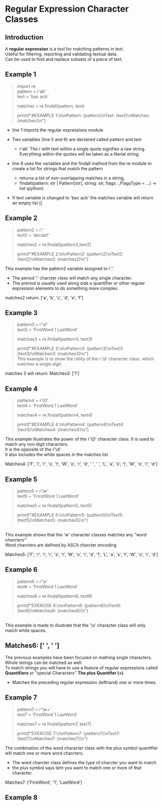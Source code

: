 # Regular Expression Character Classes 

## Introduction 
A **regular expression** is a tool for matching patterns in text. <br/>
Useful for filtering, reporting and validating textual data.<br/>
Can be used to find and replace subsets of a piece of text.<br/>

## Example 1
>import re <br/>
>pattern = r'ab' <br/>
>text = 'bac acb'<br/>
>
>matches = re.findall(pattern, text)<br/>
>
>print(f"#EXAMPLE 1:\n\nPattern: {pattern}\nText: {text}\nMatches: {matches}\n")<br/>

- line 1 imports the regular expressions module
- Two variables (line 5 and 6) are declaired called pattern and text
    - r'ab'  The r with text within a single quote signifies a raw string. Everything within the quotes will be taken as a literial string.
- line 8 uses the variables and the findall method from the re module to create a list for strings that match the pattern
    - returns a list of non-overlapping matches in a string,
    - findall(pattern: str | Pattern[str], string: str, flags: _FlagsType = ...) -> list (python)

- If text variable is changed to 'bac acb'  the matches variable will return an empty list []

## Example 2
>pattern2 = r'.'<br/>
>text2 = 'abcdef'<br/>
>
>matches2 = re.findall(pattern2,text2)<br/>
>
>print(f"#EXAMPLE 2:\n\nPattern2: {pattern2}\nText2: {text2}\nMatches2: {matches2}\n")<br/>

This example has the pattern2 variable assigned to r'.'
- The period '.' charcter class will match any single character. <br/>
- The preriod is usually used along side a quantifier or other regular expression elements to do something more complex.

matches2 return: ['a', 'b', 'c', 'd', 'e', 'f']

## Example 3
>pattern3 = r'\d'<br/>
>text3 = 'FirstWord 1 LastWord'<br/>
>
>matches3 = re.findall(pattern3, text3)<br/>
>
>print(f"#EXAMPLE 3:\n\nPattern3: {pattern3}\nText3: {text3}\nMatches3: {matches3}\n")<br/>
This example is to show the utility of the r'/d' character class. which matches a single digit.<br/>

matches 3 will return: Matches3: ['1']

## Example 4
>pattern4 = r'\D'<br/>
>text4 = 'FirstWord 1 LastWord'<br/>
>
>matches4 = re.findall(pattern4, text4)<br>
>
>print(f"#EXAMPLE 4:\n\nPattern4: {pattern4}\nText4: {text4}\nMatches4: {matches4}\n")<br>

This example illustrates the power of the r'\D' character class. It is used to match any non digit characters.<br/>
It is the opposite of the r'\d'.<br/> 
It also includes the white spaces in the matches list<br/>

Matches4: ['F', 'i', 'r', 's', 't', 'W', 'o', 'r', 'd', ' ', ' ', 'L', 'a', 's', 't', 'W', 'o', 'r', 'd']

## Example 5
>pattern5 = r'\w' <br/>
>text5 = 'FrirstWord 1 LastWord'<br/>
>
>matches5 = re.findall(pattern5, text5)<br/>
>
>print(f"#EXAMPLE 5:\n\nPattern5: {pattern5}\nText5: {text5}\nMatches5: {matches5}\n")<br/>

<br/>This example shows that the 'w' character classes matches any *"word charcters"*<br/>
Word charcters are defined by ASCII charcter encoding<br/>

Matches5: ['F', 'r', 'i', 'r', 's', 't', 'W', 'o', 'r', 'd', '1', 'L', 'a', 's', 't', 'W', 'o', 'r', 'd']

## Example 6
>pattern6 = r'\s'<br/>
>text6 = 'FirstWord 1 LastWord'<br/>
>
>matches6 = re.findall(pattern6, text6)<br/>
>
>print(f"EXERCISE 6:\n\nPattern6: {pattern6}\nText6: {text6}\nMatches6: {matches6}\n")<br/>

<br/>This example is made to illustrate that the '\s' character class will only match white spaces.<br/>

Matches6: [' ', ' ']
-----
The previous examples have been focused on mathing single characters.<br/>
Whole strings can be matched as well.<br/>
To match strings you will have to use a feature of regular expressions called **Quantifiers** or "special Characters"
**The plus Quantifer (+)**
- Matches the preceding regular expression (lefthand) one or more times.

## Example 7
>pattern7 = r'\w+' <br/>
>text7 = 'FirstWord 1 LastWord'<br/>
>
>matches7 = re.findall(pattern7, text7)<br/>
>
>print(f"EXERCISE 7:\n\nPattern7: {pattern7}\nText7: {text7}\nMatches7: {matches7}\n")<br/>

The combination of the word character class with the plus symbol quantifier will match one or more word charcters.
- The word charcter class defines the type of charcter you want to match
- the plus symbol says taht you want to match one or more of that character.<br/>

Matches7: ['FirstWord', '1', 'LastWord']

## Example 8




